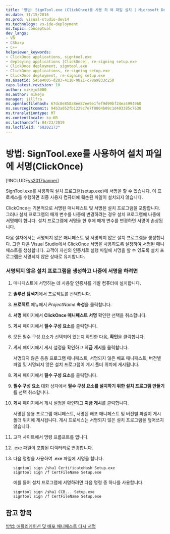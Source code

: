 ```yaml
---
title: '방법: SignTool.exe (ClickOnce)를 사용 하 여 파일 설치 | Microsoft Docs'
ms.date: 11/15/2016
ms.prod: visual-studio-dev14
ms.technology: vs-ide-deployment
ms.topic: conceptual
dev_langs:
- VB
- CSharp
- C++
helpviewer_keywords:
- ClickOnce applications, signtool.exe
- deploying applications [ClickOnce], re-signing setup.exe
- ClickOnce deployment, signtool.exe
- ClickOnce applications, re-signing setup.exe
- ClickOnce deployment, re-signing setup.exe
ms.assetid: 545a4005-d283-4110-9821-c78a9833c250
caps.latest.revision: 10
author: mikejo5000
ms.author: mikejo
manager: jillfra
ms.openlocfilehash: 67dc8e858a8ee87ee9e1fef9d99bf24ea4994960
ms.sourcegitcommit: 94b3a052fb1229c7e7f8804b09c1d403385c7630
ms.translationtype: MT
ms.contentlocale: ko-KR
ms.lasthandoff: 04/23/2019
ms.locfileid: "68202173"
---
```

# <a name="how-to-sign-setup-files-with-signtoolexe-clickonce"></a>방법: SignTool.exe를 사용하여 설치 파일에 서명(ClickOnce)
[!INCLUDE[vs2017banner](../includes/vs2017banner.md)]

SignTool.exe를 사용하여 설치 프로그램(setup.exe)에 서명을 할 수 있습니다. 이 프로세스를 수행하면 최종 사용자 컴퓨터에 훼손된 파일이 설치되지 않습니다.  
  
 ClickOnce는 기본적으로 서명된 매니페스트 및 서명된 설치 프로그램을 포함합니다. 그러나 설치 프로그램의 매개 변수를 나중에 변경하려는 경우 설치 프로그램에 나중에 서명해야 합니다. 설치 프로그램에 서명을 한 후에 매개 변수를 변경하면 서명이 손상됩니다.  
  
 다음 절차에서는 서명되지 않은 매니페스트 및 서명되지 않은 설치 프로그램을 생성합니다. 그런 다음 Visual Studio에서 ClickOnce 서명을 사용하도록 설정하여 서명된 매니페스트를 생성합니다. 고객이 자신의 인증서로 실행 파일에 서명을 할 수 있도록 설치 프로그램은 서명되지 않은 상태로 유지합니다.  
  
### <a name="to-generate-an-unsigned-setup-program-and-sign-later"></a>서명되지 않은 설치 프로그램을 생성하고 나중에 서명을 하려면  
  
1. 매니페스트에 서명하는 데 사용할 인증서를 개발 컴퓨터에 설치합니다.  
  
2. **솔루션 탐색기**에서 프로젝트를 선택합니다.  
  
3. **프로젝트** 메뉴에서 *ProjectName* **속성**을 클릭합니다.  
  
4. **서명** 페이지에서 **ClickOnce 매니페스트 서명** 확인란 선택을 취소합니다.  
  
5. **게시** 페이지에서 **필수 구성 요소**를 클릭합니다.  
  
6. 모든 필수 구성 요소가 선택되어 있는지 확인한 다음, **확인**을 클릭합니다.  
  
7. **게시** 페이지에서 게시 설정을 확인하고 **지금 게시**를 클릭합니다.  
  
     서명되지 않은 응용 프로그램 매니페스트, 서명되지 않은 배포 매니페스트, 버전별 파일 및 서명되지 않은 설치 프로그램이 게시 폴더 위치에 게시됩니다.  
  
8. **게시** 페이지에서 **필수 구성 요소**를 클릭합니다.  
  
9. **필수 구성 요소** 대화 상자에서 **필수 구성 요소를 설치하기 위한 설치 프로그램 만들기**를 선택 취소합니다.  
  
10. **게시** 페이지에서 게시 설정을 확인하고 **지금 게시**를 클릭합니다.  
  
     서명된 응용 프로그램 매니페스트, 서명된 배포 매니페스트 및 버전별 파일이 게시 폴더 위치에 게시됩니다. 게시 프로세스는 서명되지 않은 설치 프로그램을 덮어쓰지 않습니다.  
  
11. 고객 사이트에서 명령 프롬프트를 엽니다.  
  
12. .exe 파일이 포함된 디렉터리로 변경합니다.  
  
13. 다음 명령을 사용하여 .exe 파일에 서명을 합니다.  
  
    ```  
    signtool sign /sha1 CertificateHash Setup.exe  
    signtool sign /f CertFileName Setup.exe  
    ```  
  
     예를 들어 설치 프로그램에 서명하려면 다음 명령 중 하나를 사용합니다.  
  
    ```  
    signtool sign /sha1 CCB... Setup.exe  
    signtool sign /f CertFileName Setup.exe  
    ```  
  
## <a name="see-also"></a>참고 항목  
 [방법: 애플리케이션 및 배포 매니페스트 다시 서명](../deployment/how-to-re-sign-application-and-deployment-manifests.md)
